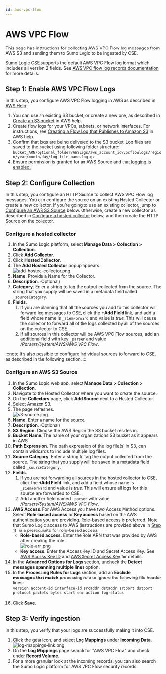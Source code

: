 ```yaml
---
id: aws-vpc-flow
---
```


# AWS VPC Flow

This page has instructions for collecting AWS VPC Flow log messages from AWS S3 and sending them to Sumo Logic to be ingested by CSE.

Sumo Logic CSE supports the default AWS VPC Flow log format which includes all version 2 fields. See [AWS VPC flow log records documentation](https://docs.aws.amazon.com/vpc/latest/userguide/flow-logs.tml#flow-logs-fields) for more details.

## Step 1: Enable AWS VPC Flow Logs

In this step, you configure AWS VPC Flow logging in AWS as described in [AWS Help](https://docs.aws.amazon.com/vpc/latest/userguide/flow-logs-s3.html).

1. You can use an existing S3 bucket, or create a new one, as described in [Create an S3 bucket](https://docs.aws.amazon.com/AmazonS3/latest/gsg/CreatingABucket.html) in AWS help.
1. Create flow logs for your VPCs, subnets, or network interfaces. For instructions, see [Creating a Flow Log that Publishes to Amazon S3](https://docs.aws.amazon.com/vpc/latest/userguide/flow-logs-s3.html#flow-logs-s3-create-flow-log) in AWS help.
1. Confirm that logs are being delivered to the S3 bucket. Log files are saved to the bucket using following folder structure: `bucket_ARN/optional_folder/AWSLogs/aws_account_id/vpcflowlogs/region/year/month/day/log_file_name.log.gz`
1. Ensure permission is granted for an AWS Source and that [logging is enabled.](http://docs.aws.amazon.com/AmazonS3/latest/dev/enable-logging-console.html)

## Step 2: Configure Collection

In this step, you configure an HTTP Source to collect AWS VPC Flow log messages. You can configure the source on an existing Hosted Collector or create a new collector. If you’re going to use an existing collector, jump to [Configure an AWS S3 Source](./AWS_VPC_Flow.md "AWS VPC Flow via S3") below. Otherwise, create a new collector as described in [Configure a hosted collector](./AWS_VPC_Flow.md "AWS VPC Flow via S3") below, and then create the HTTP Source on the collector.

### Configure a hosted collector

1. In the Sumo Logic platform, select **Manage Data \> Collection \> Collection**.
1. Click **Add Collector**.
1. Click **Hosted Collector.**
1. The **Add Hosted Collector** popup appears.  
    ![add-hosted-collector.png](/img/cloud-siem-enterprise/add-hosted-collector.png)
1. **Name**. Provide a Name for the Collector.
1. **Description**. (Optional)
1. **Category**. Enter a string to tag the output collected from the source. The string that you supply will be saved in a metadata field called `_sourceCategory`. 
1. **Fields**. 
    1. If you are planning that all the sources you add to this collector will forward log messages to CSE, click the **+Add Field** link, and add a field whose name is `_siemForward` and value is *true*. This will cause the collector to forward all of the logs collected by all of the sources on the collector to CSE.
    1. If all sources in this collector will be AWS VPC Flow sources, add an additional field with key `_parser` and value */Parsers/System/AWS/AWS VPC Flow*.

:::note
It’s also possible to configure individual sources to forward to CSE, as described in the following section.
:::

### Configure an AWS S3 Source

1. In the Sumo Logic web app, select **Manage Data \> Collection \> Collection**. 
1. Navigate to the Hosted Collector where you want to create the source.
1. On the **Collectors** page, click **Add Source** next to a Hosted Collector.
1. Select Amazon S3. 
1. The page refreshes.  
    ![s3-source.png](/img/cloud-siem-enterprise/s3-source.png)
1. **Name**. Enter a name for the source. 
1. **Description**. (Optional) 
1. **S3 Region**. Choose the AWS Region the S3 bucket resides in.
1. **Bucket Name**. The name of your organizations S3 bucket as it appears in AWS
1. **Path Expression**. The path expression of the log file(s) in S3, can contain wildcards to include multiple log files.
1. **Source Category**. Enter a string to tag the output collected from the source. The string that you supply will be saved in a metadata field called `_sourceCategory`.
1. **Fields**.
    1. If you are not forwarding all sources in the hosted collector to CSE, click the **+Add Field** link, and add a field whose name is `_siemForward` and value is *true*. This will ensure all logs for this source are forwarded to CSE.
    1. Add another field named `_parser` with value */Parsers/System/AWS/AWS VPC Flow*.
1. **AWS Access**. For AWS Access you have two Access Method options. Select **Role-based access** or **Key access** based on the AWS authentication you are providing. Role-based access is preferred. Note that Sumo Logic access to AWS (instructions are provided above in [Step 1](#step-1-enable-aws-vpc-flow-logs))  is a prerequisite for role-based access.
    * **Role-based access**. Enter the Role ARN that was provided by AWS after creating the role.   
        ![role-arn.png](/img/cloud-siem-enterprise/role-arn.png)
    * **Key access**. Enter the Access Key ID and Secret Access Key. See [AWS Access Key ID](http://docs.aws.amazon.com/STS/latest/UsingSTS/UsingTokens.html#RequestWithSTS) and [AWS Secret Access  Key](https://aws.amazon.com/iam/) for details.
1. In the **Advanced Options for Logs** section, uncheck the **Detect messages spanning multiple lines** option.
1. In the **Processing Rules for Logs** section, add an **Exclude messages** **that match** processing rule to ignore the following file header lines:  
    `version account-id interface-id srcaddr dstaddr srcport dstport protocol packets bytes start end action log-status`  
     
1. Click **Save**.

## Step 3: Verify ingestion

In this step, you verify that your logs are successfully making it into CSE. 

1. Click the gear icon, and select **Log Mappings** under **Incoming Data**.  
    ![log-mappings-link.png](/img/cloud-siem-enterprise/log-mappings-link.png)
1. On the **Log Mappings** page search for "AWS VPC Flow" and check under **Record Volume**. 
1. For a more granular look at the incoming records, you can also search the Sumo Logic platform for AWS VPC Flow security records.

  
 
